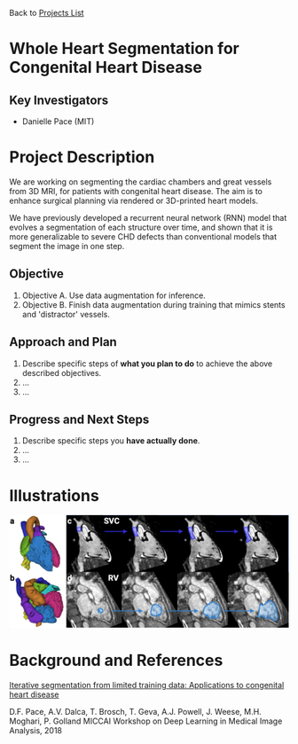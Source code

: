 Back to [Projects List](../../README.md#ProjectsList)

# Whole Heart Segmentation for Congenital Heart Disease

## Key Investigators

- Danielle Pace (MIT)

# Project Description

We are working on segmenting the cardiac chambers and great vessels from 3D MRI, for patients with congenital heart disease. The aim is to enhance surgical planning via rendered or 3D-printed heart models.

We have previously developed a recurrent neural network (RNN) model that evolves a segmentation of each structure over time, and shown that it is more generalizable to severe CHD defects than conventional models that segment the image in one step.

## Objective

<!-- Describe here WHAT you would like to achieve (what you will have as end result). -->

1. Objective A. Use data augmentation for inference.
1. Objective B. Finish data augmentation during training that mimics stents and 'distractor' vessels.

## Approach and Plan

<!-- Describe here HOW you would like to achieve the objectives stated above. -->

1. Describe specific steps of **what you plan to do** to achieve the above described objectives.
1. ...
1. ...

## Progress and Next Steps

<!-- Update this section as you make progress, describing of what you have ACTUALLY DONE. If there are specific steps that you could not complete then you can describe them here, too. -->

1. Describe specific steps you **have actually done**.
1. ...
1. ...

# Illustrations

![RNN-based segmentation of cardiac structures](progressionFig.png)

# Background and References

<!-- If you developed any software, include link to the source code repository. If possible, also add links to sample data, and to any relevant publications. -->

[Iterative segmentation from limited training data: Applications to congenital heart disease](http://dx.doi.org/10.1007/978-3-030-00889-5_38)

D.F. Pace, A.V. Dalca, T. Brosch, T. Geva, A.J. Powell, J. Weese, M.H. Moghari, P. Golland
MICCAI Workshop on Deep Learning in Medical Image Analysis, 2018
